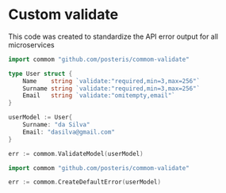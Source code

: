 # Custom validate

This code was created to standardize the API error output for all microservices



```go
import commom "github.com/posteris/commom-validate"

type User struct {
	Name    string `validate:"required,min=3,max=256"`
	Surname string `validate:"required,min=3,max=256"`
	Email   string `validate:"omitempty,email"`
}

userModel := User{
    Surname: "da Silva"
    Email: "dasilva@gmail.com"
}

err := commom.ValidateModel(userModel)
```


```go
import commom "github.com/posteris/commom-validate"

err := commom.CreateDefaultError(userModel)
```